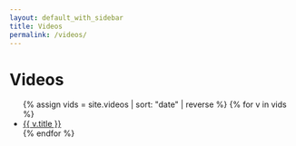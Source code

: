 ```yaml
---
layout: default_with_sidebar
title: Videos
permalink: /videos/
---
```


# Videos
<ul>
  {% assign vids = site.videos | sort: "date" | reverse %}
  {% for v in vids %}
    <li><a href="{{ v.url }}">{{ v.title }}</a></li>
  {% endfor %}
</ul>
